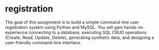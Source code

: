 # registration
The goal of this assignment is to build a simple command-line user registration system using Python and MySQL. You will gain hands-on experience connecting to a database, executing SQL CRUD operations (Create, Read, Update, Delete), generating synthetic data, and designing a user-friendly command-line interface. 
